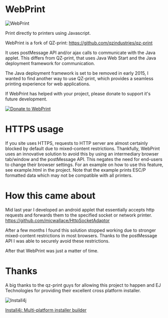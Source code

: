 # WebPrint
![WebPrint](https://github.com/micwallace/WebPrint/blob/master/src/webprint/img/webprinticon.png)

Print directly to printers using Javascript.

WebPrint is a fork of QZ-print: https://github.com/qzindustries/qz-print

It uses postMessage API and/or ajax calls to communicate with the Java applet.
This differs from QZ-print, that uses Java Web Start and the Java deployment framework for communication.

The Java deployment framework is set to be removed in early 2015, I wanted to find another way to use QZ-print, which provides a seamless printing experience for web applications.

If WebPrint has helped with your project, please donate to support it's future development.

[![Donate to WebPrint](https://www.paypalobjects.com/en_AU/i/btn/btn_donateCC_LG.gif)](https://www.paypal.com/cgi-bin/webscr?cmd=_s-xclick&hosted_button_id=7JBL64AV5XDWG)

# HTTPS usage
If you site uses HTTPS, requests to HTTP server are almost certainly blocked by default due to mixed-content restrictions.
Thankfully, WebPrint uses an innovative solution to avoid this by using an intermediary browser tab/window and the postMessage API.
This negates the need for end-users to change their browser settings.
For an example on how to use this feature, see example.html in the project. Note that the example prints ESC/P formatted data which may not be compatible with all printers.

# How this came about
Mid last year I developed an android applet that essentially accepts http requests and forwards them to the specified socket or network printer.
https://github.com/micwallace/HttpSocketAdaptor

After a few months I found this solution stopped working due to stronger mixed-content restrictions in most browsers.
Thanks to the postMessage API I was able to securely avoid these restrictions.

After that WebPrint was just a matter of time.

# Thanks
A big thanks to the qz-print guys for allowing this project to happen and EJ Technologies for providing their excellent cross platform installer.

![Install4j](https://www.ej-technologies.com/images/product_banners/install4j_large.png)

[Install4j: Multi-platform installer builder](http://www.ej-technologies.com/products/install4j/overview.html)
